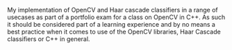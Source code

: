 My implementation of OpenCV and Haar cascade classifiers in a range of usecases as part of a portfolio exam for a class on OpenCV in C++. 
As such it should be considered part of a learning experience and by no means a best practice when it comes to use of the OpenCV libraries, Haar Cascade classifiers or C++ in general.
